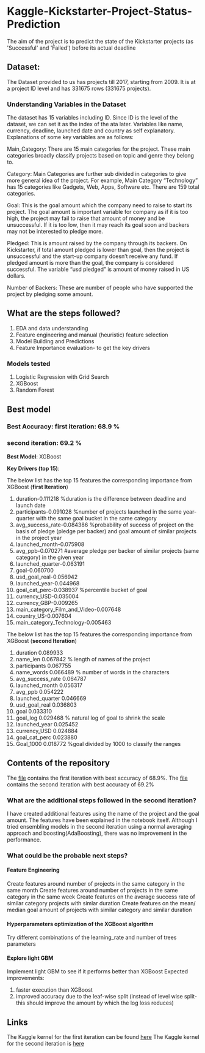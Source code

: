 # Kaggle-Kickstarter-Project-Status-Prediction

The aim of the project is to predict the state of the Kickstarter projects (as 'Successful' and 'Failed') before its actual deadline

## Dataset:
The Dataset provided to us has projects till 2017, starting from 2009.
It is at a project ID level and has 331675 rows (331675 projects).

### Understanding Variables in the Dataset

The dataset has 15 variables including ID. Since ID is the level of the dataset, we can set it as the index of the ata later. Variables like name, currency, deadline, launched date and country as self explanatory. Explanations of some key variables are as follows:

Main_Category: There are 15 main categories for the project. These main categories broadly classify projects based on topic and genre they belong to.

Category: Main Categories are further sub divided in categories to give more general idea of the project. For example, Main Category “Technology” has 15 categories like Gadgets, Web, Apps, Software etc. There are 159 total categories.

Goal: This is the goal amount which the company need to raise to start its project. The goal amount is important variable for company as if it is too high, the project may fail to raise that amount of money and be unsuccessful. If it is too low, then it may reach its goal soon and backers may not be interested to pledge more.

Pledged: This is amount raised by the company through its backers. On Kickstarter, if total amount pledged is lower than goal, then the project is unsuccessful and the start-up company doesn’t receive any fund. If pledged amount is more than the goal, the company is considered successful. The variable “usd pledged” is amount of money raised in US dollars.

Number of Backers: These are number of people who have supported the project by pledging some amount.

## What are the steps followed?
1. EDA and data understanding
2. Feature engineering and manual (heuristic) feature selection
3. Model Building and Predictions
4. Feature Importance evaluation- to get the key drivers

### Models tested
1. Logistic Regression with Grid Search
2. XGBoost
3. Random Forest

## Best model 
### **Best Accuracy**: first iteration: 68.9 %
###                    second iteration: 69.2 %

**Best Model**: XGBoost

**Key Drivers (top 15)**:

The below list has the top 15 features the corresponding importance from XGBoost (**first Iteration**)
1. duration-0.111218   %duration is the difference between deadline and launch date
2. participants-0.091028 %number of projects launched in the same year-quarter with the same goal bucket in the same category
3. avg_success_rate-0.084386 %probability of success of project on the basis of pledge (pledge per backer) and goal amount of similar projects in the project year
4. launched_month-0.075908
5. avg_ppb-0.070271 #average pledge per backer of similar projects (same category) in the given year
6. launched_quarter-0.063191
7. goal-0.060700
8. usd_goal_real-0.056942
9. launched_year-0.044968
10. goal_cat_perc-0.038937 %percentile bucket of goal
11. currency_USD-0.035004
12. currency_GBP-0.009265
13. main_category_Film_and_Video-0.007648
14. country_US-0.007604
15. main_category_Technology-0.005463


The below list has the top 15 features the corresponding importance from XGBoost (**second Iteration**)
1. duration	0.089933
2. name_len	0.067842 % length of names of the project
3. participants	0.067755
4. name_words	0.066489 % number of words in the characters
5. avg_success_rate	0.064787
6. launched_month	0.056317
7. avg_ppb	0.054222
8. launched_quarter	0.046669
9. usd_goal_real	0.036803
10. goal	0.033310
11.	goal_log	0.029468 % natural log of goal to shrink the scale
12.	launched_year	0.025452
13.	currency_USD	0.024884
14.	goal_cat_perc	0.023880
15.	Goal_1000	0.018772 %goal divided by 1000 to classify the ranges

## Contents of the repository
The [file](https://github.com/srishtis/Kaggle-Kickstarter-Project-Status-Prediction/blob/master/kickstarter_project_predictions_%20final_version_0109.ipynb) contains the first iteration with best accuracy of 68.9%.
The [file](https://github.com/srishtis/Kaggle-Kickstarter-Project-Status-Prediction/blob/master/kernel.ipynb) contains the second iteration with best accuracy of 69.2%

### What are the additional steps followed in the second iteration?
I have created additional features using the name of the project and the goal amount. The features have been explained in the notebook itself.
Although I tried ensembling models in the second iteration using a normal averaging approach and boosting(AdaBoosting), there was no improvement in the performance.

### What could be the probable next steps?

#### Feature Engineering
Create features around number of projects in the same category in the same month
Create features around number of projects in the same category in the same week
Create features on the average success rate of similar category projects with simlar duration
Create features on the mean/ median goal amount of projects with similar category and similar duration

#### Hyperparameters optimization of the XGBoost algorithm
Try different combinations of the learning_rate and number of trees parameters

#### Explore light GBM
Implement light GBM to see if it performs better than XGBoost
Expected improvements:
1. faster execution than XGBoost
2. improved accuracy due to the leaf-wise split (instead of level wise split- this should improve the amount by which the log loss reduces)


## Links
The Kaggle kernel for the first iteration can be found [here](https://www.kaggle.com/srishti280992/data-preprocessing-feature-engg-prediction)
The Kaggle kernel for the second iteration is [here](https://www.kaggle.com/srishti280992/xgboost-classifier-69-2-feature-engg-eda)
